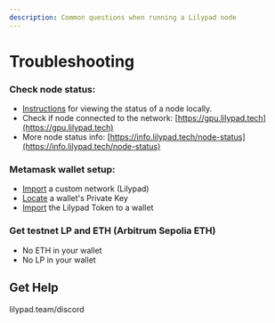 ```yaml
---
description: Common questions when running a Lilypad node
---
```


# Troubleshooting

### Check node status:

* [Instructions](https://docs.lilypad.tech/lilypad/hardware-providers/run-a-node#view-node-status) for viewing the status of a node locally.
* Check if node connected to the network: [https://gpu.lilypad.tech](https://gpu.lilypad.tech)
* More node status info: [https://info.lilypad.tech/node-status](https://info.lilypad.tech/node-status)

### Metamask wallet setup:

* [Import](https://docs.lilypad.tech/lilypad/lilypad-testnet/quick-start/setting-up-metamask#setting-up-metamask) a custom network (Lilypad)
* [Locate](https://docs.lilypad.tech/lilypad/hardware-providers/run-a-node#write-env-file) a wallet's Private Key
* [Import](https://docs.lilypad.tech/lilypad/lilypad-testnet/quick-start/funding-your-wallet-from-faucet#import-testnet-tokens) the Lilypad Token to a wallet

### Get testnet LP and ETH (Arbitrum Sepolia ETH)

* No ETH in your wallet
* No LP in your wallet



## Get Help

lilypad.team/discord

